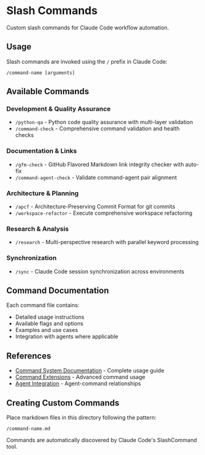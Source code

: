 # Slash Commands

Custom slash commands for Claude Code workflow automation.

## Usage

Slash commands are invoked using the `/` prefix in Claude Code:

```
/command-name [arguments]
```

## Available Commands

### Development & Quality Assurance

- `/python-qa` - Python code quality assurance with multi-layer validation
- `/command-check` - Comprehensive command validation and health checks

### Documentation & Links

- `/gfm-check` - GitHub Flavored Markdown link integrity checker with auto-fix
- `/command-agent-check` - Validate command-agent pair alignment

### Architecture & Planning

- `/apcf` - Architecture-Preserving Commit Format for git commits
- `/workspace-refactor` - Execute comprehensive workspace refactoring

### Research & Analysis

- `/research` - Multi-perspective research with parallel keyword processing

### Synchronization

- `/sync` - Claude Code session synchronization across environments

## Command Documentation

Each command file contains:

- Detailed usage instructions
- Available flags and options
- Examples and use cases
- Integration with agents where applicable

## References

- [Command System Documentation](../docs/commands/commands.md) - Complete usage guide
- [Command Extensions](../docs/commands/command-extensions.md) - Advanced command usage
- [Agent Integration](../docs/agents/AGENTS.md) - Agent-command relationships

## Creating Custom Commands

Place markdown files in this directory following the pattern:

```
/command-name.md
```

Commands are automatically discovered by Claude Code's SlashCommand tool.
